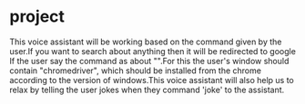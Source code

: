 # project
This voice assistant will be working based on the command given by the user.If you want to search about anything 
then it will be redirected to google If the user say the command as about "".For this the user's window should contain "chromedriver",
which should be installed from the chrome according to the version of windows.This voice assistant will also help us to relax by telling the user jokes when they command 'joke' to the assistant. 
